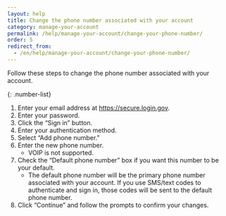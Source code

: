 ```yaml
---
layout: help
title: Change the phone number associated with your account
category: manage-your-account
permalink: /help/manage-your-account/change-your-phone-number/
order: 5
redirect_from:
  - /en/help/manage-your-account/change-your-phone-number/
---
```

Follow these steps to change the phone number associated with your account.

{: .number-list}
1. Enter your email address at <https://secure.login.gov>.
2. Enter your password.
3. Click the “Sign in” button.
4. Enter your authentication method.
5. Select “Add phone number.”
6. Enter the new phone number.
   * VOIP is not supported.
7. Check the “Default phone number” box if you want this number to be your default.
   * The default phone number will be the primary phone number associated with your account. If you use SMS/text codes to authenticate and sign in, those codes will be sent to the default phone number.
8. Click “Continue” and follow the prompts to confirm your changes.